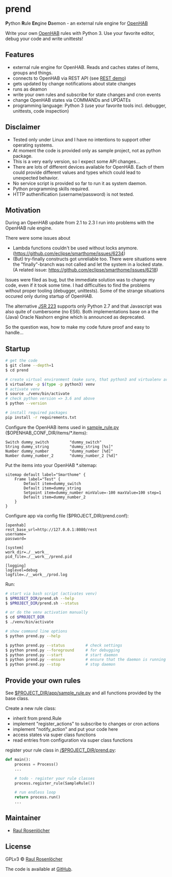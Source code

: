 # prend

**P**ython **R**ule **En**gine **D**aemon - an external rule engine for [OpenHAB]

Write your own [OpenHAB] rules with Python 3. Use your favorite editor, debug your code and write unittests!


## Features

- external rule engine for OpenHAB. Reads and caches states of items, groups and things.
- connects to OpenHAB via REST API (see [REST demo](http://demo.openhab.org:8080/doc/index.html))
- gets updated by change notifications about state changes
- runs as deamon
- write your own rules and subscribe for state changes and cron events
- change OpenHAB states via COMMANDs and UPDATEs
- programming language: Python 3 (use your favorite tools incl. debugger, unittests, code inspection)


## Disclaimer

- Tested only under Linux and I have no intentions to support other operating systems.
- At moment the code is provided only as sample project, not as python package.
- This is a very early version, so I expect some API changes...
- There are lots of different devices available for OpenHAB. Each of them could provide different values and types which could lead to unexpected behavior.
- No service script is provided so far to run it as system daemon.
- Python programming skills required.
- HTTP authenification (username/password) is not tested.


## Motivation

During an OpenHAB update from 2.1 to 2.3 I run into problems with the OpenHAB rule engine.

There were some issues about
- Lambda functions couldn't be used without locks anymore. (https://github.com/eclipse/smarthome/issues/6234)
- (But) try-finally constructs got unreliable too. There were situations were the "finally"-branch was not called and let the system in a locked state. (A related issue: https://github.com/eclipse/smarthome/issues/6218)


Issues were filed as bug, but the immediate solution was to change my code, even if it took some time. I had difficulties to find the problems without proper tooling (debugger, unittests). Some of the strange situations occured only during startup of OpenHAB.

The alternative [JSR 223](https://www.openhab.org/docs/configuration/jsr223-js.html) supports only Python 2.7 and that Javascript was also quite of cumbersome (no ES6). Both implementations base on a the (Java) Oracle Nashorn engine which is announced as deprecated.

So the question was, how to make my code future proof and easy to handle...


## Startup

```bash
# get the code
$ git clone --depth=1
$ cd prend

# create virtual environment (make sure, that python3 and virtualenv are installed)
$ virtualenv -p $(type -p python3) venv
# activate venv
$ source ./venv/bin/activate
# check python version => 3.6 and above
$ python --version

# install required packages
pip install -r requirements.txt
```

Configure the OpenHAB items used in [sample_rule.py] ($OPENHAB_CONF_DIR/items/*.items):
```
Switch dummy_switch 		"dummy_switch"
String dummy_string 		"dummy_string [%s]"
Number dummy_number 		"dummy_number [%d]"
Number dummy_number_2 		"dummy_number_2 [%d]"
```

Put the items into your OpenHAB *.sitemap:
```
sitemap default label="Smarthome" {
    Frame label="Test" {
        Default item=dummy_switch
        Default item=dummy_string
        Setpoint item=dummy_number minValue=-100 maxValue=100 step=1
        Default item=dummy_number_2
    }
}
```

Configure app via config file ($PROJECT_DIR/prend.conf):
```
[openhab]
rest_base_url=http://127.0.0.1:8080/rest
username=
password=

[system]
work_dir=./__work__
pid_file=./__work__/prend.pid

[logging]
loglevel=debug
logfile=./__work__/prod.log
```

Run:
```bash
# start via bash script (activates venv)
$ $PROJECT_DIR/prend.sh --help
$ $PROJECT_DIR/prend.sh --status

# or do the venv activation manually
$ cd $PROJECT_DIR
$ ./venv/bin/activate

# show command line options
$ python prend.py --help

$ python prend.py --status         # check settings
$ python prend.py --foreground     # for debugging
$ python prend.py --start          # start daemon
$ python prend.py --ensure         # ensure that the daemon is running (e.g. call from cron)
$ python prend.py --stop           # stop daemon
```


## Provide your own rules

See [$PROJECT_DIR/app/sample_rule.py][sample_rule.py] and all functions provided by the base class.

Create a new rule class:
- inherit from prend.Rule
- implement "register_actions" to subscribe to changes or cron actions
- implement "notify_action" and put your code here
- access states via super class functions
- read entries from configuration via super class functions

register your rule class in [/$PROJECT_DIR/prend.py](https://github.com/rosenloecher-it/prend/blob/master/prend.py):
```python
def main():
    process = Process()
    ...

    # todo - register your rule classes
    process.register_rule(SampleRule())

    # run endless loop
    return process.run()
    ...
```


## Maintainer

- [Raul Rosenlöcher](https://github.com/rosenloecher-it)


## License

GPLv3 © [Raul Rosenlöcher](https://github.com/rosenloecher-it)

The code is available at [GitHub][home].


[home]: https://github.com/rosenloecher-it/prend

[OpenHAB]: https://www.openhab.org/
[sample_rule.py]: https://github.com/rosenloecher-it/prend/blob/master/app/sample_rule.py

